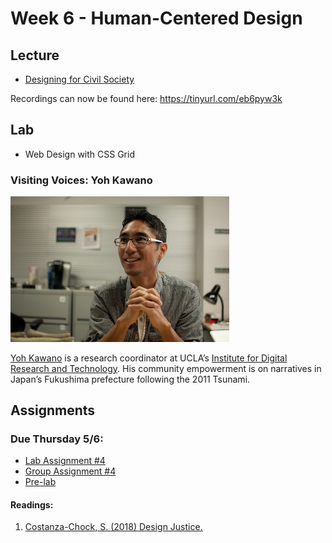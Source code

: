 # Week 6 - Human-Centered Design

## Lecture
- [Designing for Civil Society](./Materials/AA191_S_W6_Lecture_6.pdf)

Recordings can now be found here: https://tinyurl.com/eb6pyw3k

## Lab
-  Web Design with CSS Grid

### Visiting Voices: Yoh Kawano 
<img src="./Materials/media/yohkawano.jpg" alt="yoh picture" width="350"/>

[Yoh Kawano](https://idre.ucla.edu/people/yoh-kawano) is a research coordinator at UCLA’s [Institute for Digital Research and Technology](https://idre.ucla.edu/people/yoh-kawano). His community empowerment is on narratives in Japan’s Fukushima prefecture following the 2011 Tsunami. 

## Assignments

### Due Thursday 5/6:
- [Lab Assignment #4](./Lab/lab_assignment.md)
- [Group Assignment #4](../Week5/Materials/group_assignment_4.md)
- [Pre-lab](./Materials/pre-lab.md) 

#### Readings:
1. [Costanza-Chock, S. (2018) Design Justice.](./Materials/Design_Justice.pdf)
